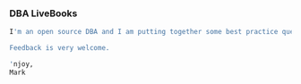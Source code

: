 ### DBA LiveBooks

```bash
I'm an open source DBA and I am putting together some best practice queries for monitoring and managing your databases.

Feedback is very welcome.

'njoy,
Mark
```
